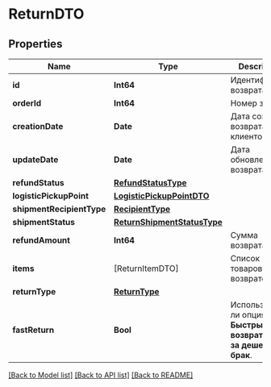 # ReturnDTO

## Properties
Name | Type | Description | Notes
------------ | ------------- | ------------- | -------------
**id** | **Int64** | Идентификатор возврата. | [optional] 
**orderId** | **Int64** | Номер заказа. | [optional] 
**creationDate** | **Date** | Дата создания возврата клиентом. | [optional] 
**updateDate** | **Date** | Дата обновления возврата. | [optional] 
**refundStatus** | [**RefundStatusType**](RefundStatusType.md) |  | [optional] 
**logisticPickupPoint** | [**LogisticPickupPointDTO**](LogisticPickupPointDTO.md) |  | [optional] 
**shipmentRecipientType** | [**RecipientType**](RecipientType.md) |  | [optional] 
**shipmentStatus** | [**ReturnShipmentStatusType**](ReturnShipmentStatusType.md) |  | [optional] 
**refundAmount** | **Int64** | Сумма возврата. | [optional] 
**items** | [ReturnItemDTO] | Список товаров в возврате. | 
**returnType** | [**ReturnType**](ReturnType.md) |  | [optional] 
**fastReturn** | **Bool** | Используется ли опция **Быстрый возврат денег за дешевый брак**.  | [optional] 

[[Back to Model list]](../README.md#documentation-for-models) [[Back to API list]](../README.md#documentation-for-api-endpoints) [[Back to README]](../README.md)


